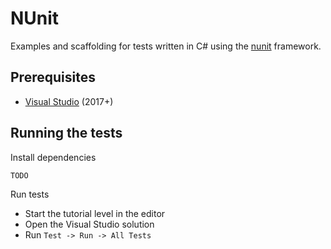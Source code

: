 # NUnit

Examples and scaffolding for tests written in C# using the [nunit](https://nunit.org/) framework.


## Prerequisites

* [Visual Studio](https://visualstudio.microsoft.com/vs/) (2017+)

## Running the tests

Install dependencies

  ```
  TODO
  ```

Run tests

  * Start the tutorial level in the editor
  * Open the Visual Studio solution
  * Run `Test -> Run -> All Tests`

